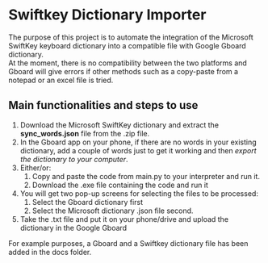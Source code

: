 # Swiftkey Dictionary Importer

The purpose of this project is to automate the integration of the Microsoft SwiftKey keyboard dictionary into a compatible file with Google Gboard dictionary.<br>
At the moment, there is no compatibility between the two platforms and Gboard will give errors if other methods such as a copy-paste from a notepad or an excel file is tried.<br>

## Main functionalities and steps to use

1. Download the Microsoft SwiftKey dictionary and extract the **sync_words.json** file from the .zip file.
2. In the Gboard app on your phone, if there are no words in your existing dictionary, add a couple of words just to get it working and then *export the dictionary to your computer*.
3. Either/or:
    1. Copy and paste the code from main.py to your interpreter and run it.
    2. Download the .exe file containing the code and run it
4. You will get two pop-up screens for selecting the files to be processed:
    1. Select the Gboard dictionary first
    2. Select the Microsoft dictionary .json file second.
5. Take the .txt file and put it on your phone/drive and upload the dictionary in the Google Gboard

For example purposes, a Gboard and a Swiftkey dictionary file has been added in the docs folder.